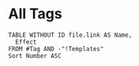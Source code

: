 # All Tags
``` dataview
TABLE WITHOUT ID file.link AS Name,
  Effect
FROM #Tag AND -"!Templates"
Sort Number ASC
```